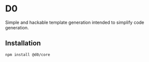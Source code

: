 # D0

Simple and hackable template generation intended to simplify code generation.

## Installation

`npm install @d0/core`
